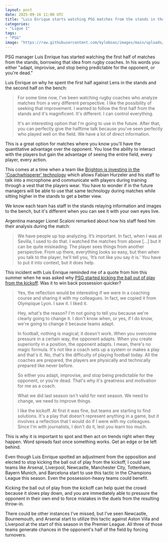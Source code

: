 ```yaml
---
layout: post
date: 2025-09-16 11:00 UTC
title: "Luis Enrique starts watching PSG matches from the stands in the first half"
categories:
- "Ligue 1"
tags:
- "PSG"
image: "https://raw.githubusercontent.com/kyleboas/images/main/uploads/2025/09/15/Image-15Sep2025_16:10:13.png"
---
```


PSG manager Luis Enrique has started watching the first half of matches from the stands, borrowing that idea from rugby  coaches. In his words you either "adapt, improvise, and stop being predictable for the opponent, or you're dead."

<!---more--->

Luis Enrique on why he spent the first half against Lens in the stands and the second half on the bench:

> For some time now, I've been watching rugby coaches who analyze matches from a very different perspective. I like the possibility of seeking that improvement. I wanted to follow the first half from the stands and it's magnificent. It's different. I can control everything.
> 
> It's an interesting option that I'm going to use in the future. After that, you can perfectly give the halftime talk because you've seen perfectly who played well on the field. We have a lot of direct information.

This is a great option for matches where you know you'll have the quantitative advantage over the opponent. You lose the ability to interact with the players but gain the advantage of seeing the entire field, every player, every action.

This comes at a time when a team like [Brighton is investing in the 'Coachwhisperer' technology](https://www.dailymail.co.uk/sport/football/article-15032235/Brighton-debut-brand-new-software-training-sessions-tech-backed-former-PSG-star.html) which allows Fabian Hurzeler and his staff to talk into a microphone and communicate with players during training through a vest that the players wear. You have to wonder if in the future managers will be able to use that same technology during matches while sitting higher in the stands to get a better view.

We know each team has staff in the stands relaying information and images to the bench, but it's different when you can see it with your own eyes live.

Argentina manager Lionel Scaloni remarked about how his staff feed him their analysis during the match:

> We have people up top analyzing. It’s important. In fact, when I was at Sevilla, I used to do that. I watched the matches from above [...] but it can be quite misleading. The player sees things from another perspective. From up there, everything looks so easy, but then when you talk to the player, he’ll tell you, ‘It’s not like you say it is.’ You have to put it into context, but it does help.

This incident with Luis Enrique reminded me of a quote from him this summer when he was asked why [PSG started kicking the ball out of play from the kickoff](https://www.nytimes.com/athletic/6594813/2025/09/04/kick-off-rule-change/). Was it to win back possession quicker? 

> Yes, the reflection would be interesting if we were in a coaching course and sharing it with my colleagues. In fact, we copied it from Olympique Lyon. I saw it. I liked it. 
> 
> Hey, what's the reason? I'm not going to tell you because we're clearly going to change it. I don't know when, or yes, if I do know, we're going to change it because teams adapt.
> 
> In football, nothing is magical; it doesn't work. When you overcome pressure in a certain way, the opponent adapts. When you create superiority in a position, the opponent adapts. I mean, there's no magic formula. It's not like a coach sets up a system or makes a play and that's it. No, that's the difficulty of playing football today. All the coaches are prepared, the players are physically and technically prepared like never before.
> 
> So either you adapt, improvise, and stop being predictable for the opponent, or you're dead. That's why it's greatness and motivation for me as a coach.
> 
> What we did last season isn't valid for next season. We need to change, we need to improve things.
> 
> I like the kickoff. At first it was fine, but teams are starting to find solutions. It's a play that doesn't represent anything in a game, but it involves a reflection that I would do if I were with my colleagues. Since I'm with journalists, I don't do it, lest you learn too much.

This is why it is important to spot and then act on trends right when they happen. Word spreads fast once something works. Get an edge or be left behind. 

Even though Luis Enrique spotted an adjustment from the opposition and elected to stop kicking the ball out of play from the kickoff, I could see teams like Arsenal, Liverpool, Newcastle, Manchester City, Tottenham, Bayern Munich, and Barcelona start to use this tactic in the Champions League this season. Even the possession-heavy teams could benefit.

Kicking the ball out of play from the kickoff can help quiet the crowd because it slows play down, and you are immediately able to pressure the opponent in their own end to force mistakes in the duels from the resulting throw-in.

There could be other instances I've missed, but I've seen Newcastle, Bournemouth, and Arsenal start to utilize this tactic against Aston Villa and Liverpool at the start of this season in the Premier League. All three of those teams generate chances in the opponent's half of the field by forcing turnovers.